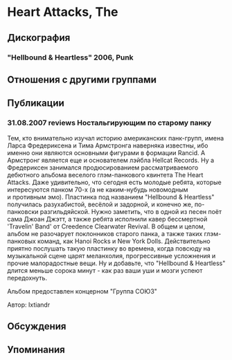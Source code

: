 # Heart Attacks, The



## Дискография

### "Hellbound & Heartless" 2006, Punk




## Отношения с другими группами


## Публикации

### 31.08.2007 reviews Ностальгирующим по старому панку

<P>Тем, кто внимательно изучал историю американских панк-групп, имена Ларса Фредериксена и Тима Армстронга наверняка известны, ибо именно они являются основными фигурами в формации Rancid. А Армстронг является еще и основателем лэйбла Hellcat Records. Ну а Фредериксен занимался продюсированием рассматриваемого дебютного альбома веселого глэм-панкового квинтета The Heart Attacks. Даже удивительно, что сегодня есть молодые ребята, которые интересуются панком 70-х (а не каким-нубудь новомодным и&nbsp;противным эмо). Пластинка под названием "Hellbound & Heartless" получилась разухабистой, весёлой и задорной, и конечно же, по-панковски разгильдяйской. Нужно заметить, что в одной из песен поёт сама Джоан Джэтт, а также ребята исполнили кавер бессмертной 'Travelin' Band' от Creedence Clearwater Revival. В общем и целом, альбом не разочарует поклонников старого панка, а также таких глэм-панковых команд, как Hanoi Rocks и New York Dolls. Действительно приятно послушать такую пластинку во времена, когда повсюду на музыкальной сцене царят меланхолия, прогрессивные усложнения и прочие малорадостные вещи. Ну и добавьте, что "Hellbound & Heartless" длится меньше сорока минут - как раз ваши уши и мозги успеют передохнуть.</P>
<P>Альбом предоставлен концерном "Группа СОЮЗ"</P>
Автор: Ixtiandr


## Обсуждения


## Упоминания

